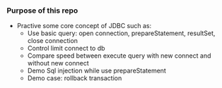 ### Purpose of this repo

+ Practive some core concept of JDBC such as: 
  + Use basic query: open connection, prepareStatement, resultSet, close connection
  + Control limit connect to db
  + Compare speed between execute query with new connect and without new connect
  + Demo Sql injection while use prepareStatement
  + Demo case: rollback transaction